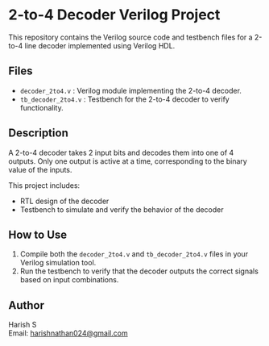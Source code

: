 # 2-to-4 Decoder Verilog Project

This repository contains the Verilog source code and testbench files for a 2-to-4 line decoder implemented using Verilog HDL.

## Files

- `decoder_2to4.v` : Verilog module implementing the 2-to-4 decoder.
- `tb_decoder_2to4.v` : Testbench for the 2-to-4 decoder to verify functionality.

## Description

A 2-to-4 decoder takes 2 input bits and decodes them into one of 4 outputs. Only one output is active at a time, corresponding to the binary value of the inputs.

This project includes:
- RTL design of the decoder
- Testbench to simulate and verify the behavior of the decoder

## How to Use

1. Compile both the `decoder_2to4.v` and `tb_decoder_2to4.v` files in your Verilog simulation tool.
2. Run the testbench to verify that the decoder outputs the correct signals based on input combinations.

## Author

Harish S  
Email: harishnathan024@gmail.com

